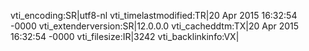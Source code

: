 vti_encoding:SR|utf8-nl
vti_timelastmodified:TR|20 Apr 2015 16:32:54 -0000
vti_extenderversion:SR|12.0.0.0
vti_cacheddtm:TX|20 Apr 2015 16:32:54 -0000
vti_filesize:IR|3242
vti_backlinkinfo:VX|
